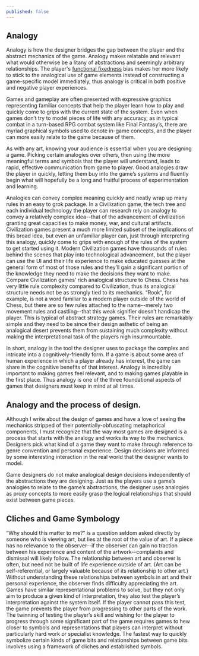 ```yaml
---
published: false
---
```

## Analogy

Analogy is how the designer bridges the gap between the player and the abstract mechanics of the game. Analogy makes relatable and relevant what would otherwise be a litany of abstractions and seemingly arbitrary relationships. The player's [functional fixedness](https://en.wikipedia.org/wiki/Functional_fixedness) bias makes her more likely to stick to the analogical use of game elements instead of constructing a game-specific model immediately, thus analogy is critical in both positive and negative player experiences.

Games and gameplay are often presented with expressive graphics representing familiar concepts that help the player learn how to play and quickly come to grips with the current state of the system. Even when games don’t try to model pieces of life with any accuracy, as in typical combat in a turn-based RPG combat system like Final Fantasy’s, there are myriad graphical symbols used to denote in-game concepts, and the player can more easily relate to the game because of them.

As with any art, knowing your audience is essential when you are designing a game. Picking certain analogies over others, then using the more meaningful terms and symbols that the player will understand, leads to rapid, effective communication from game to player. Good analogies draw the player in quickly, letting them buy into the game’s systems and fluently begin what will hopefully be a long and fruitful process of experimentation and learning.

Analogies can convey complex meaning quickly and neatly wrap up many rules in an easy to grok package. In a Civilization game, the tech tree and each individual technology the player can research rely on analogy to convey a relatively complex idea--that of the advancement of civilization granting great capacities to make money, war, and cultural artifacts. Civilization games present a much more limited subset of the implications of this broad idea, but even an unfamiliar player can, just through interpreting this analogy, quickly come to grips with enough of the rules of the system to get started using it. Modern Civilization games have thousands of rules behind the scenes that play into technological advancement, but the player can use the UI and their life experience to make educated guesses at the general form of most of those rules and they’ll gain a significant portion of the knowledge they need to make the decisions they want to make. Compare Civilization games’ rich analogical structure to Chess. Chess has very little rule complexity compared to Civilization, thus its analogical structure needs not be as strongly tied to its mechanics. “Rook”, for example, is not a word familiar to a modern player outside of the world of Chess, but there are so few rules attached to the name--merely two movement rules and castling--that this weak signifier doesn’t handicap the player. This is typical of abstract strategy games. Their rules are remarkably simple and they need to be since their design asthetic of being an analogical desert prevents them from sustaining much complexity without making the interpretational task of the players nigh insurmountable.

In short, analogy is the tool the designer uses to package the complex and intricate into a cognitively-friendly form. If a game is about some area of human experience in which a player already has interest, the game can share in the cognitive benefits of that interest. Analogy is incredibly important to making games feel relevant, and to making games playable in the first place. Thus analogy is one of the three foundational aspects of games that designers must keep in mind at all times.

## Analogy and the process of design.

Although I write about the design of games and have a love of seeing the mechanics stripped of their potentially-obfuscating metaphorical components, I must recognize that the way most games are designed is a process that starts with the analogy and works its way to the mechanics. Designers pick what kind of a game they want to make through reference to genre convention and personal experience. Design decisions are informed by some interesting interaction in the real world that the designer wants to model.

Game designers do not make analogical design decisions independently of the abstractions they are designing. Just as the players use a game’s analogies to relate to the game’s abstractions, the designer uses analogies as proxy concepts to more easily grasp the logical relationships that should exist between game pieces.

## Cliches and Game Symbology

“Why should this matter to me?” is a question seldom asked directly by someone who is viewing art, but lies at the root of the value of art. If a piece has no relevance to the observer--if the observer can gain no traction between his experience and content of the artwork--complaints and dismissal will likely follow. The relationship between art and observer is often, but need not be built of life experience outside of art. (Art can be self-referential, or largely valuable because of its relationship to other art.) Without understanding these relationships between symbols in art and their personal experience, the observer finds difficulty appreciating the art. Games have similar representational problems to solve, but they not only aim to produce a given kind of interpretation, they also test the player’s interpretation against the system itself. If the player cannot pass this test, the game prevents the player from progressing to other parts of the work. The twinning of testing the player’s skill and wishing for the player to progress through some significant part of the game requires games to hew closer to symbols and representations that players can interpret without particularly hard work or specialist knowledge. The fastest way to quickly symbolize certain kinds of game bits and relationships between game bits involves using a framework of cliches and established symbols.
